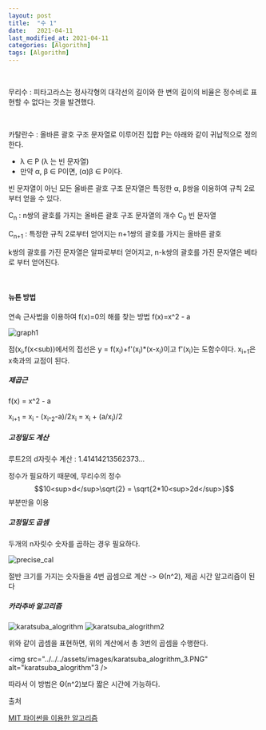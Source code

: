 ```yaml
---
layout: post
title:  "수 1"
date:   2021-04-11
last_modified_at: 2021-04-11
categories: [Algorithm]
tags: [Algorithm]
---
```


<br/>

무리수 : 피타고라스는 정사각형의 대각선의 길이와 한 변의 길이의 비율은 정수비로 표현할 수 없다는 것을 발견했다.

<br/>

카탈란수 :  올바른 괄호 구조 문자열로 이루어진 집합 P는 아래와 같이 귀납적으로 정의한다.

- λ ∈ P (λ 는 빈 문자열)
- 만약 α, β ∈ P이면, (α)β ∈ P이다.

빈 문자열이 아닌 모든 올바른 괄호 구조 문자열은 특정한 α, β쌍을 이용하여 규칙 2로부터 얻을 수 있다.

C<sub>n</sub> : n쌍의 괄호를 가지는 올바른 괄호 구조 문자열의 개수 C<sub>0</sub> 빈 문자열

C<sub>n+1</sub> : 특정한 규칙 2로부터 얻어지는 n+1쌍의 괄호를 가지는 올바른 괄호

k쌍의 괄호를 가진 문자열은 알파로부터 얻어지고, n-k쌍의 괄호를 가진 문자열은 베타로 부터 얻어진다.

<br/>

#### 뉴튼 방법
연속 근사법을 이용하여 f(x)=0의 해를 찾는 방법 f(x)=x^2 - a

<img src="../../../assets/images/graph1.PNG" alt="graph1" />

점(x<sub>i</sub>,f(x<sub</sub>))에서의 접선은 y = f(x<sub>i</sub>)+f'(x<sub>i</sub>)*(x-x<sub>i</sub>)이고
f'(x<sub>i</sub>)는 도함수이다. x<sub>i+1</sub>은 x축과의 교점이 된다.

##### 제곱근 
f(x) = x^2 - a

x<sub>i+1</sub> = x<sub>i</sub> - (x<sub>i^2</sub>-a)/2x<sub>i</sub> = x<sub>i</sub> + (a/x<sub>i</sub>)/2

##### 고정밀도 계산

루트2의 d자릿수 계산 : 1.41414213562373...

정수가 필요하기 때문에, 무리수의 정수
$$10<sup>d</sup>\sqrt{2} = \sqrt{2*10<sup>2d</sup>}$$
부분만을 이용

##### 고정밀도 곱셈

두개의 n자릿수 숫자를 곱하는 경우 필요하다.

<img src="../../../assets/images/precise_cal.PNG" alt="precise_cal" />

절반 크기를 가지는 숫자들을 4번 곱셈으로 계산 -> Θ(n^2), 제곱 시간 알고리즘이 된다

##### 카라추바 알고리즘

<img src="../../../assets/images/karatsuba_alogrithm.PNG" alt="karatsuba_alogrithm" />
<img src="../../../assets/images/karatsuba_alogrithm_2.PNG" alt="karatsuba_alogrithm2" />

위와 같이 곱셈을 표현하면, 위의 계산에서 총 3번의 곱셈을 수행한다.

<img src="../../../assets/images/karatsuba_alogrithm_3.PNG" alt="karatsuba_alogrithm"3 />

따라서 이 방법은 Θ(n^2)보다 짧은 시간에 가능하다.
<br/>

출처

[MIT 파이썬을 이용한 알고리즘](https://www.boostcourse.org/cs113/lecture/540285?isDesc=false)
